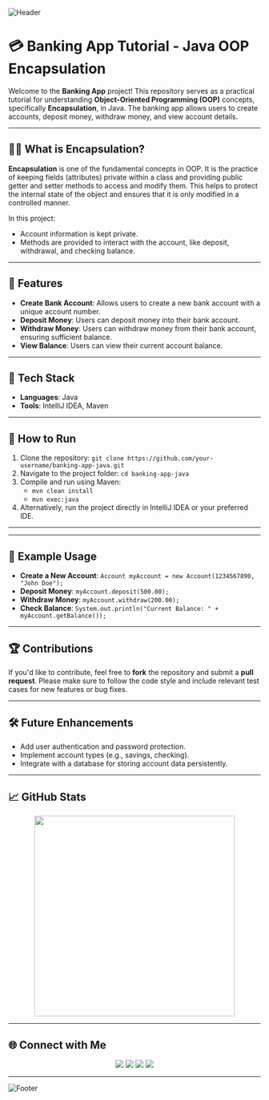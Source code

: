 ![Header](https://capsule-render.vercel.app/api?type=waving&color=gradient&height=200&section=header&text=Banking%20App%20Tutorial%20%F0%9F%92%B0&fontSize=40&fontAlignY=35)

# 💳 Banking App Tutorial - Java OOP Encapsulation

Welcome to the **Banking App** project! This repository serves as a practical tutorial for understanding **Object-Oriented Programming (OOP)** concepts, specifically **Encapsulation**, in Java. The banking app allows users to create accounts, deposit money, withdraw money, and view account details.

---

## 🧑‍💻 What is Encapsulation?

**Encapsulation** is one of the fundamental concepts in OOP. It is the practice of keeping fields (attributes) private within a class and providing public getter and setter methods to access and modify them. This helps to protect the internal state of the object and ensures that it is only modified in a controlled manner.

In this project:
- Account information is kept private.
- Methods are provided to interact with the account, like deposit, withdrawal, and checking balance.

---

## 📌 Features

- **Create Bank Account**: Allows users to create a new bank account with a unique account number.
- **Deposit Money**: Users can deposit money into their bank account.
- **Withdraw Money**: Users can withdraw money from their bank account, ensuring sufficient balance.
- **View Balance**: Users can view their current account balance.

---

## 🚀 Tech Stack

- **Languages**: Java
- **Tools**: IntelliJ IDEA, Maven

---

## 🔧 How to Run

1. Clone the repository: `git clone https://github.com/your-username/banking-app-java.git`
2. Navigate to the project folder: `cd banking-app-java`
3. Compile and run using Maven:
   - `mvn clean install`
   - `mvn exec:java`
4. Alternatively, run the project directly in IntelliJ IDEA or your preferred IDE.

---


---

## 📝 Example Usage

- **Create a New Account**:
  `Account myAccount = new Account(1234567890, "John Doe");`
- **Deposit Money**:
  `myAccount.deposit(500.00);`
- **Withdraw Money**:
  `myAccount.withdraw(200.00);`
- **Check Balance**:
  `System.out.println("Current Balance: " + myAccount.getBalance());`

---

## 🏆 Contributions

If you'd like to contribute, feel free to **fork** the repository and submit a **pull request**. Please make sure to follow the code style and include relevant test cases for new features or bug fixes.

---

## 🛠️ Future Enhancements

- Add user authentication and password protection.
- Implement account types (e.g., savings, checking).
- Integrate with a database for storing account data persistently.

---

## 📈 GitHub Stats

<p align="center">
  <img src="https://github-readme-stats.vercel.app/api?username=your-username&show_icons=true&theme=radical" width="400">
</p>

---

## 🌐 Connect with Me

<p align="center">
  <a href="https://www.linkedin.com/in/rashminafernando/"><img src="https://img.shields.io/badge/LinkedIn-0077B5?style=for-the-badge&logo=linkedin&logoColor=white"></a>
  <a href="https://www.instagram.com/rashmina.fernando/"><img src="https://img.shields.io/badge/Instagram-E4405F?style=for-the-badge&logo=instagram&logoColor=white"></a>
  <a href="https://github.com/RashminaFdo"><img src="https://img.shields.io/badge/GitHub-100000?style=for-the-badge&logo=github&logoColor=white"></a>
  <a href="https://www.snapchat.com/add/rashminasaamuel"><img src="https://img.shields.io/badge/Snapchat-FFFC00?style=for-the-badge&logo=snapchat&logoColor=white"></a>
</p>

---

![Footer](https://capsule-render.vercel.app/api?type=waving&color=gradient&height=150&section=footer&text=Happy%20Coding%20%F0%9F%92%BB&fontSize=20&fontAlignY=45)
